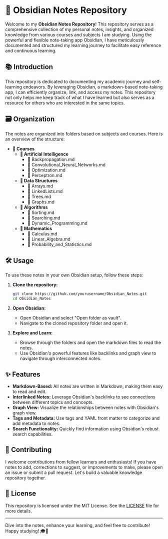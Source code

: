 # 📔 Obsidian Notes Repository

Welcome to my **Obsidian Notes Repository**! This repository serves as a comprehensive collection of my personal notes, insights, and organized knowledge from various courses and subjects I am studying. Using the powerful and flexible note-taking app Obsidian, I have meticulously documented and structured my learning journey to facilitate easy reference and continuous learning.

## 📚 Introduction

This repository is dedicated to documenting my academic journey and self-learning endeavors. By leveraging Obsidian, a markdown-based note-taking app, I can efficiently organize, link, and access my notes. This repository not only helps me keep track of what I have learned but also serves as a resource for others who are interested in the same topics.

## 🗃️ Organization

The notes are organized into folders based on subjects and courses. Here is an overview of the structure:

- **📂 Courses**
  - **📁 Artificial Intelligence**
    - 📝 Backpropagation.md
    - 📝 Convolutional_Neural_Networks.md
    - 📝 Optimization.md
    - 📝 Perceptron.md
  - **📁 Data Structures**
    - 📝 Arrays.md
    - 📝 LinkedLists.md
    - 📝 Trees.md
    - 📝 Graphs.md
  - **📁 Algorithms**
    - 📝 Sorting.md
    - 📝 Searching.md
    - 📝 Dynamic_Programming.md
  - **📁 Mathematics**
    - 📝 Calculus.md
    - 📝 Linear_Algebra.md
    - 📝 Probability_and_Statistics.md

## 🛠️ Usage

To use these notes in your own Obsidian setup, follow these steps:

1. **Clone the repository:**
   ```bash
   git clone https://github.com/yourusername/Obsidian_Notes.git
   cd Obsidian_Notes
   ```

2. **Open Obsidian:**
   - Open Obsidian and select "Open folder as vault".
   - Navigate to the cloned repository folder and open it.

3. **Explore and Learn:**
   - Browse through the folders and open the markdown files to read the notes.
   - Use Obsidian's powerful features like backlinks and graph view to navigate through interconnected notes.

## ✨ Features

- **Markdown-Based:** All notes are written in Markdown, making them easy to read and edit.
- **Interlinked Notes:** Leverage Obsidian's backlinks to see connections between different topics and concepts.
- **Graph View:** Visualize the relationships between notes with Obsidian's graph view.
- **Tags and Metadata:** Use tags and YAML front matter to categorize and add metadata to notes.
- **Search Functionality:** Quickly find information using Obsidian's robust search capabilities.

## 🤝 Contributing

I welcome contributions from fellow learners and enthusiasts! If you have notes to add, corrections to suggest, or improvements to make, please open an issue or submit a pull request. Let's build a valuable knowledge repository together.

## 📜 License

This repository is licensed under the MIT License. See the [LICENSE](./LICENSE) file for more details.

---

Dive into the notes, enhance your learning, and feel free to contribute! Happy studying! 🎓📖
